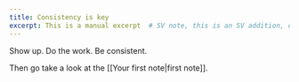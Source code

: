 ```yaml
---
title: Consistency is key
excerpt: This is a manual excerpt  # SV note, this is an SV addition, don't think it worked ☹️
---
```


Show up. Do the work. Be consistent.

Then go take a look at the [[Your first note|first note]].
